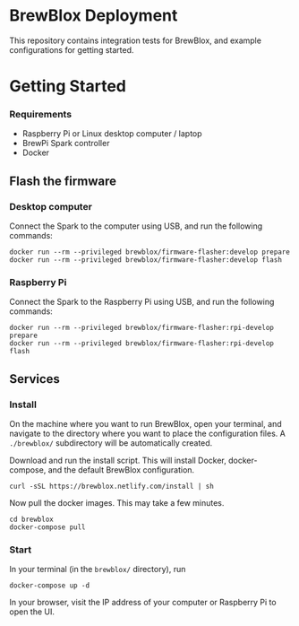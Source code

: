 # BrewBlox Deployment

This repository contains integration tests for BrewBlox, and example configurations for getting started.

# Getting Started

### Requirements

- Raspberry Pi or Linux desktop computer / laptop
- BrewPi Spark controller
- Docker


## Flash the firmware

### Desktop computer

Connect the Spark to the computer using USB, and run the following commands:

```
docker run --rm --privileged brewblox/firmware-flasher:develop prepare
docker run --rm --privileged brewblox/firmware-flasher:develop flash
```

### Raspberry Pi

Connect the Spark to the Raspberry Pi using USB, and run the following commands:

```
docker run --rm --privileged brewblox/firmware-flasher:rpi-develop prepare
docker run --rm --privileged brewblox/firmware-flasher:rpi-develop flash
```

## Services

### Install

On the machine where you want to run BrewBlox, open your terminal, and navigate to the directory where you want to place the configuration files. A `./brewblox/` subdirectory will be automatically created.

Download and run the install script. This will install Docker, docker-compose, and the default BrewBlox configuration.

```
curl -sSL https://brewblox.netlify.com/install | sh
```

Now pull the docker images. This may take a few minutes.

```
cd brewblox
docker-compose pull
```

### Start

In your terminal (in the `brewblox/` directory), run

```
docker-compose up -d
```

In your browser, visit the IP address of your computer or Raspberry Pi to open the UI.
